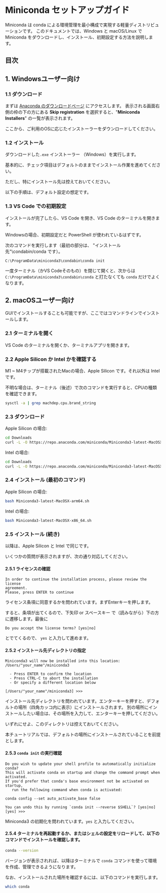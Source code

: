 # Miniconda セットアップガイド

Miniconda は conda による環境管理を最小構成で実現する軽量ディストリビューションです。
このドキュメントでは、Windows と macOS/Linux で Miniconda をダウンロードし、インストール、初期設定する方法を説明します。

## 目次


## 1. Windowsユーザー向け

### 1.1 ダウンロード

まずは [Anaconda のダウンロードページ](https://www.anaconda.com/download) にアクセスします。
表示される画面右側の枠の下の方にある **Skip registration** を選択すると、"**Miniconda Installers**" の一覧が表示されます。

ここから、ご利用のOSに応じたインストーラーをダウンロードしてください。

### 1.2 インストール

ダウンロードした`.exe` インストーラー （Windows）を実行します。

基本的に、チェック項目はデフォルトのままでインストール作業を進めてください。

ただし、特にインストール先は控えておいてください。

以下の手順は、デフォルト設定の想定です。

### 1.3 VS Code での初期設定

インストールが完了したら、VS Code を開き、VS Code のターミナルを開きます。

Windowsの場合、初期設定だと PowerShell が使われているはずです。

次のコマンドを実行します（最初の部分は、 "インストール先"\condabin/conda です）。

```bash
C:\ProgramData\miniconda3\condabin\conda init
```

一度ターミナル（かVS Codeそのもの）を閉じて開くと、次からは `C:\ProgramData\miniconda3\condabin\conda` と打たなくても `conda` だけでよくなります。

## 2. macOSユーザー向け

GUIでインストールすることも可能ですが、ここではコマンドラインでインストールします。

### 2.1 ターミナルを開く

VS Code のターミナルを開くか、ターミナルアプリを開きます。

### 2.2 Apple Silicon か Intel かを確認する

M1 ~ M4チップが搭載されたMacの場合、Apple Silicon です。それ以外は Intel です。

不明な場合は、ターミナル（後述）で次のコマンドを実行すると、CPUの種類を確認できます。

```bash
sysctl -a | grep machdep.cpu.brand_string
```

### 2.3 ダウンロード

Apple Silicon の場合:

```bash
cd Downloads
curl -L -O https://repo.anaconda.com/miniconda/Miniconda3-latest-MacOSX-arm64.sh
```

Intel の場合:

```bash
cd Downloads
curl -L -O https://repo.anaconda.com/miniconda/Miniconda3-latest-MacOSX-x86_64.sh
```

### 2.4 インストール (最初のコマンド)

Apple Silicon の場合:

```bash
bash Miniconda3-latest-MacOSX-arm64.sh
```

Intel の場合:

```bash
bash Miniconda3-latest-MacOSX-x86_64.sh
```

### 2.5 インストール (続き)

以降は、Apple Silicon と Intel で同じです。

いくつかの質問が表示されますが、次の通り対応してください。

#### 2.5.1 ライセンスの確認

```text
In order to continue the installation process, please review the license
agreement.
Please, press ENTER to continue
```

ライセンス条項に同意するかを問われています。まずEnterキーを押します。

すると、条項が出てくるので、下矢印 or スペースキー で（読みながら）下の方に遷移します。最後に

```text
Do you accept the license terms? [yes|no]
```

とでてくるので、 `yes` と入力して進めます。

#### 2.5.2 インストール先ディレクトリの指定

```text
Miniconda3 will now be installed into this location:
/Users/"your_name"/miniconda3

  - Press ENTER to confirm the location
  - Press CTRL-C to abort the installation
  - Or specify a different location below

[/Users/"your_name"/miniconda3] >>> 
```

インストール先ディレクトリを問われています。エンターキーを押すと、デフォルトの場所（四角カッコ内に表示）にインストールされます。
別の場所にインストールしたい場合は、その場所を入力して、エンターキーを押してください。

いずれにせよ、このディレクトリは控えておいてください。

本チュートリアルでは、デフォルトの場所にインストールされていることを前提とします。

#### 2.5.3 `conda init` の実行確認

```text
Do you wish to update your shell profile to automatically initialize conda?
This will activate conda on startup and change the command prompt when activated.
If you'd prefer that conda's base environment not be activated on startup,
   run the following command when conda is activated:

conda config --set auto_activate_base false

You can undo this by running `conda init --reverse $SHELL`? [yes|no]
[yes] >>> 
```

Miniconda3 の初期化を問われています。`yes` と入力してください。


#### 2.5.4 ターミナルを再起動するか、またはシェルの設定をリロードして、以下のコマンドでインストールを確認します。

```bash
conda --version
```

バージョンが表示されれば、以降はターミナルで `conda` コマンドを使って環境を作成、管理できるようになります。

なお、インストールされた場所を確認するには、以下のコマンドを実行します。

```bash
which conda
```